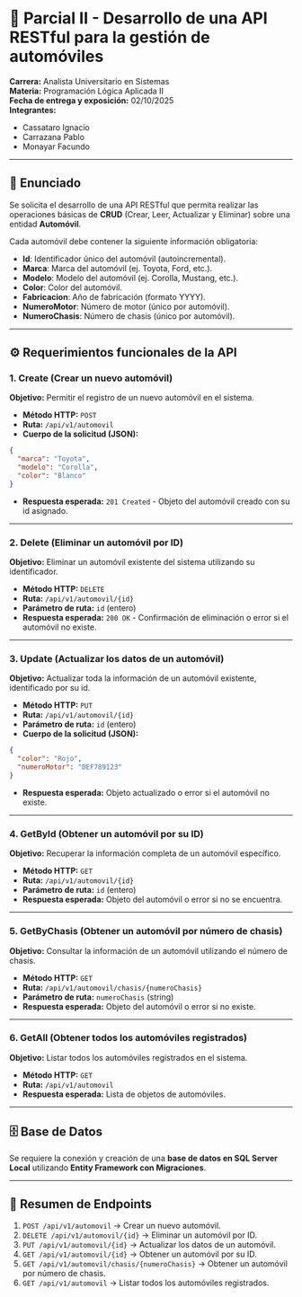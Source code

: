 # 📘 Parcial II - Desarrollo de una API RESTful para la gestión de automóviles  

**Carrera:** Analista Universitario en Sistemas  
**Materia:** Programación Lógica Aplicada II  
**Fecha de entrega y exposición:** 02/10/2025  
**Integrantes:**
- Cassataro Ignacio 
- Carrazana Pablo 
- Monayar Facundo

---

## 📌 Enunciado  

Se solicita el desarrollo de una API RESTful que permita realizar las operaciones básicas de **CRUD** (Crear, Leer, Actualizar y Eliminar) sobre una entidad **Automóvil**.  

Cada automóvil debe contener la siguiente información obligatoria:  
- **Id**: Identificador único del automóvil (autoincremental).  
- **Marca**: Marca del automóvil (ej. Toyota, Ford, etc.).  
- **Modelo**: Modelo del automóvil (ej. Corolla, Mustang, etc.).  
- **Color**: Color del automóvil.  
- **Fabricacion**: Año de fabricación (formato YYYY).  
- **NumeroMotor**: Número de motor (único por automóvil).  
- **NumeroChasis**: Número de chasis (único por automóvil).  

---

## ⚙️ Requerimientos funcionales de la API  

### 1. Create (Crear un nuevo automóvil)  
**Objetivo:** Permitir el registro de un nuevo automóvil en el sistema.  

- **Método HTTP:** `POST`  
- **Ruta:** `/api/v1/automovil`  
- **Cuerpo de la solicitud (JSON):**  
```json
{
  "marca": "Toyota",
  "modelo": "Corolla",
  "color": "Blanco"
}
```  
- **Respuesta esperada:** `201 Created` - Objeto del automóvil creado con su id asignado.  

---

### 2. Delete (Eliminar un automóvil por ID)  
**Objetivo:** Eliminar un automóvil existente del sistema utilizando su identificador.  

- **Método HTTP:** `DELETE`  
- **Ruta:** `/api/v1/automovil/{id}`  
- **Parámetro de ruta:** `id` (entero)  
- **Respuesta esperada:** `200 OK` - Confirmación de eliminación o error si el automóvil no existe.  

---

### 3. Update (Actualizar los datos de un automóvil)  
**Objetivo:** Actualizar toda la información de un automóvil existente, identificado por su id.  

- **Método HTTP:** `PUT`  
- **Ruta:** `/api/v1/automovil/{id}`  
- **Parámetro de ruta:** `id` (entero)  
- **Cuerpo de la solicitud (JSON):**  
```json
{
  "color": "Rojo",
  "numeroMotor": "DEF789123"
}
```  
- **Respuesta esperada:** Objeto actualizado o error si el automóvil no existe.  

---

### 4. GetById (Obtener un automóvil por su ID)  
**Objetivo:** Recuperar la información completa de un automóvil específico.  

- **Método HTTP:** `GET`  
- **Ruta:** `/api/v1/automovil/{id}`  
- **Parámetro de ruta:** `id` (entero)  
- **Respuesta esperada:** Objeto del automóvil o error si no se encuentra.  

---

### 5. GetByChasis (Obtener un automóvil por número de chasis)  
**Objetivo:** Consultar la información de un automóvil utilizando el número de chasis.  

- **Método HTTP:** `GET`  
- **Ruta:** `/api/v1/automovil/chasis/{numeroChasis}`  
- **Parámetro de ruta:** `numeroChasis` (string)  
- **Respuesta esperada:** Objeto del automóvil o error si no existe.  

---

### 6. GetAll (Obtener todos los automóviles registrados)  
**Objetivo:** Listar todos los automóviles registrados en el sistema.  

- **Método HTTP:** `GET`  
- **Ruta:** `/api/v1/automovil`  
- **Respuesta esperada:** Lista de objetos de automóviles.  

---

## 🗄️ Base de Datos  
Se requiere la conexión y creación de una **base de datos en SQL Server Local** utilizando **Entity Framework con Migraciones**.  

---

## 📑 Resumen de Endpoints  
1. `POST /api/v1/automovil` → Crear un nuevo automóvil.  
2. `DELETE /api/v1/automovil/{id}` → Eliminar un automóvil por ID.  
3. `PUT /api/v1/automovil/{id}` → Actualizar los datos de un automóvil.  
4. `GET /api/v1/automovil/{id}` → Obtener un automóvil por su ID.  
5. `GET /api/v1/automovil/chasis/{numeroChasis}` → Obtener un automóvil por número de chasis.  
6. `GET /api/v1/automovil` → Listar todos los automóviles registrados.  
